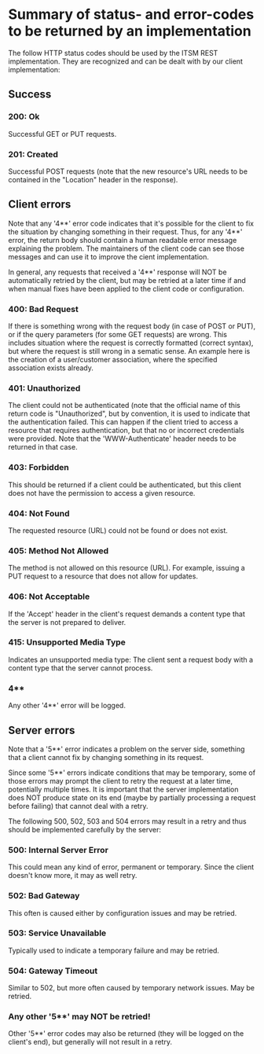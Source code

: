 # Summary of status- and error-codes to be returned by an implementation

The follow HTTP status codes should be used by the ITSM REST implementation.
They are recognized and can be dealt with by our client implementation:

## Success

### 200: Ok

Successful GET or PUT requests.

### 201: Created

Successful POST requests (note that the new resource's URL needs to be
contained in the "Location" header in the response).

## Client errors

Note that any '4**' error code indicates that it's possible for the client
to fix the situation by changing something in their request. Thus, for any
'4**' error, the return body should contain a human readable error message
explaining the problem. The maintainers of the client code can see those
messages and can use it to improve the cient implementation.

In general, any requests that received a '4**' response will NOT be automatically
retried by the client, but may be retried at a later time if and when manual fixes
have been applied to the client code or configuration.

### 400: Bad Request

If there is something wrong with the request body (in case of POST or PUT),
or if the query parameters (for some GET requests) are wrong. This includes
situation where the request is correctly formatted (correct syntax), but
where the request is still wrong in a sematic sense. An example here is the
creation of a user/customer association, where the specified association
exists already.

### 401: Unauthorized

The client could not be authenticated (note that the official name of this
return code is "Unauthorized", but by convention, it is used to indicate
that the authentication failed. This can happen if the client tried to access
a resource that requires authentication, but that no or incorrect credentials
were provided. Note that the 'WWW-Authenticate' header needs to be returned
in that case.

### 403: Forbidden

This should be returned if a client could be authenticated, but this client
does not have the permission to access a given resource.

### 404: Not Found

The requested resource (URL) could not be found or does not exist.

### 405: Method Not Allowed

The method is not allowed on this resource (URL). For example, issuing
a PUT request to a resource that does not allow for updates.

### 406: Not Acceptable

If the 'Accept' header in the client's request demands a content type that
the server is not prepared to deliver.

### 415: Unsupported Media Type

Indicates an unsupported media type: The client sent a request body with
a content type that the server cannot process.

### 4**

Any other '4**' error will be logged.


## Server errors

Note that a '5**' error indicates a problem on the server side, something that
a client cannot fix by changing something in its request.

Since some '5**' errors indicate conditions that may be temporary, some of those
errors may prompt the client to retry the request at a later time, potentially multiple
times. It is important that the server implementation does NOT produce state on its end
(maybe by partially processing a request before failing) that cannot deal with a retry.

The following 500, 502, 503 and 504 errors may result in a retry and thus should be
implemented carefully by the server:

### 500: Internal Server Error

This could mean any kind of error, permanent or temporary. Since the client doesn't
know more, it may as well retry.
    
### 502: Bad Gateway

This often is caused either by configuration issues and may be retried.
      
### 503: Service Unavailable

Typically used to indicate a temporary failure and may be retried.

### 504: Gateway Timeout

Similar to 502, but more often caused by temporary network issues. May be retried.

### Any other '5**' may NOT be retried!

Other '5**' error codes may also be returned (they will be logged on the
client's end), but generally will not result in a retry.

